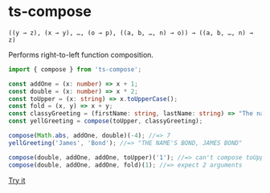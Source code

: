 # ts-compose

```
((y → z), (x → y), …, (o → p), ((a, b, …, n) → o)) → ((a, b, …, n) → z)
```

Performs right-to-left function composition.

```typescript
import { compose } from 'ts-compose';

const addOne = (x: number) => x + 1;
const double = (x: number) => x * 2;
const toUpper = (x: string) => x.toUpperCase();
const fold = (x, y) => x + y;
const classyGreeting = (firstName: string, lastName: string) => "The name's " + lastName + ", " + firstName + " " + lastName;
const yellGreeting = compose(toUpper, classyGreeting);

compose(Math.abs, addOne, double)(-4); //=> 7
yellGreeting('James', 'Bond'); //=> "THE NAME'S BOND, JAMES BOND"

compose(double, addOne, addOne, toUpper)('1'); //=> can't compose toUpper with addOne
compose(double, addOne, addOne, fold)(1); //=> expect 2 arguments
```

[Try it](https://codesandbox.io/s/ts-compose-4c8fh?file=/src/index.ts)


